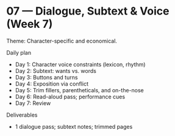 # 07 — Dialogue, Subtext & Voice (Week 7)

Theme: Character-specific and economical.

Daily plan
- Day 1: Character voice constraints (lexicon, rhythm)
- Day 2: Subtext: wants vs. words
- Day 3: Buttons and turns
- Day 4: Exposition via conflict
- Day 5: Trim fillers, parentheticals, and on-the-nose
- Day 6: Read-aloud pass; performance cues
- Day 7: Review

Deliverables
- 1 dialogue pass; subtext notes; trimmed pages
